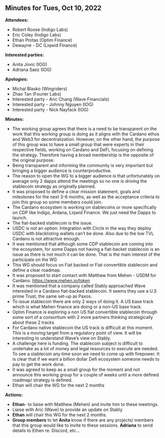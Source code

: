 ## Minutes for Tues, Oct 10, 2022

**Attendees:**

* Robert Roose (Indigo Labs)
* Eric Coley (Indigo Labs)
* Ethan Protas (Optim Finance)
* Dewayne - DC (Liqwid Finance)

**Interested parties:**

* Anita Jovic (IOG)
* Adriana Saez (IOG)

**Apologies:**

* Michal Blasko (Wingriders)
* Zhao Tan (Fourier Labs)
* Interested party - Aric Chang (Wave Financials)
* Interested party - Johnny Nguyen (IOG)
* Interested party - Nick Nayfack (IOG)

**Minutes:**

* The working group agrees that there is a need to be transparent on the work that this working group is doing as it aligns with the Cardano ethos and Web3 for decentralization. However, on the other hand, the purpose of this group was to have a small group that were experts in their respective fields, working on Cardano and DeFi, focusing on defining the strategy. Therefore having a broad membership is the opposite of the original purpose.
* Being transparent and informing the community is very important but bringing a bigger audience is counterproductive.
* The reason to open the WG to a bigger audience is that unfortunately on average only 2 dapps attend the meetings so no one is driving the stablecoin strategy as originally planned.
* It was proposed to define a clear mission statement, goals and milestones for the next 3-6 months, as well as the acceptance criteria to join this group so some members could join.
* The Cardano ecosystem is working on stablecoins or more specifically on CDP like Indigo, Ardana, Liqwid Finance. We just need the Dapps to launch.
* The fiat-backed stablecoin is the issue.
* USDC is not an option. Integration with Circle in the way they deploy USDC with blacklisting wallets can’t be done. Also due to the low TVL Cardano is not attractive enough.
* It was mentioned that although some CDP stablecoin are coming into the ecosystem, for some Dapps not having a fiat-backet stablecoin is an issue as there is not much it can be done. That is the main interest of the participate on the WG
* This WG should focus on Fiat backed or Fiat convertible stablecoin and define a clear roadmap.
* It was proposed to start contact with Matthew from Mehen - USDM for Cardano. https://www.mehen.io/token
* It was mentioned that a company called Stably approached Wave interested in a Cardano fiat-backed stablecoin. It seems they use a U.S prime Trust, the same set-up as Paxos.
* To issue stablecoin there are only 2 ways of doing it. A US base track which is what Mehen finance are doing or a non-US base track.
* Optim Finance is exploring a non US fiat convertible stablecoin through some sort of a consortium with 2 more partners thinking strategically about these 2 tracks
* For Cardano native stablecoin the US track is difficult at this moment. This is a moving target from a regulatory point of view. It will be interesting to understand Wave’s view on Stably.
* A challenge here is funding. The stablecoin subject is difficult to undertake as a lot of money and legal resources to execute are needed. To see a stablecoin any time soon we need to come up with firepower. It is clear that if we want a billion dollar Defi ecosystem someone needs to pay to get the work done.
* It was agreed to keep as a small group for the moment and not announce this working group for a couple of weeks until a more defined roadmap/ strategy is defined.
* Ethan will chair the WG for the next 2 months

**Actions:**

* **Ethan**- to liaise with Matthew (Mehen) and invite him to these meetings.
* Liaise with Aric (Wave) to provide an update on Stably
* **Ethan** will chair this WG for the next 2 months.
* **Group members** to let **Anita** know if there are any projects/ members that this group would like to invite to these sessions.
**Adriana** to send details to Ethen re: Discord, etc…

